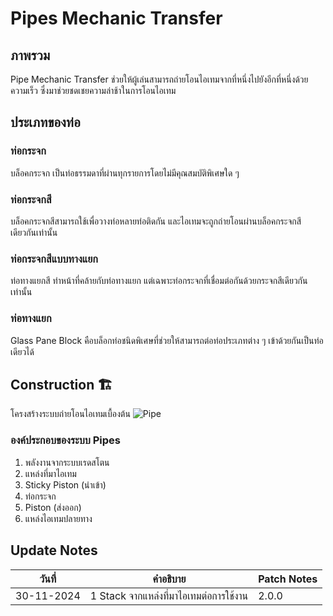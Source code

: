 # Pipes Mechanic Transfer

## ภาพรวม

Pipe Mechanic Transfer ช่วยให้ผู้เล่นสามารถถ่ายโอนไอเทมจากที่หนึ่งไปยังอีกที่หนึ่งด้วยความเร็ว ซึ่งมาช่วยชดเชยความล่าช้าในการโอนไอเทม

## ประเภทของท่อ

### ท่อกระจก

บล็อคกระจก เป็นท่อธรรมดาที่ผ่านทุกรายการโดยไม่มีคุณสมบัติพิเศษใด ๆ

### ท่อกระจกสี

บล็อคกระจกสีสามารถใช้เพื่อวางท่อหลายท่อติดกัน และไอเทมจะถูกถ่ายโอนผ่านบล็อคกระจกสีเดียวกันเท่านั้น

### ท่อกระจกสีแบบทางแยก

ท่อทางแยกสี ทำหน้าที่คล้ายกับท่อทางแยก แต่เฉพาะท่อกระจกที่เชื่อมต่อกันด้วยกระจกสีเดียวกันเท่านั้น

### ท่อทางแยก

Glass Pane Block คือบล็อกท่อชนิดพิเศษที่ช่วยให้สามารถต่อท่อประเภทต่าง ๆ เข้าด้วยกันเป็นท่อเดียวได้

## Construction 🏗️

โครงสร้างระบบถ่ายโอนไอเทมเบื้องต้น
![Pipe](/img/doc/features/pipe/Pipe.png)

### องค์ประกอบของระบบ Pipes

1. พลังงานจากระบบเรดสโตน
2. แหล่งที่มาไอเทม
3. Sticky Piston (นำเข้า)
4. ท่อกระจก
5. Piston (ส่งออก)
6. แหล่งไอเทมปลายทาง

## Update Notes

| วันที่     | คำอธิบาย                               | Patch Notes |
| ---------- | -------------------------------------- | ----------- |
| 30-11-2024 | 1 Stack จากแหล่งที่มาไอเทมต่อการใช้งาน | 2.0.0       |
